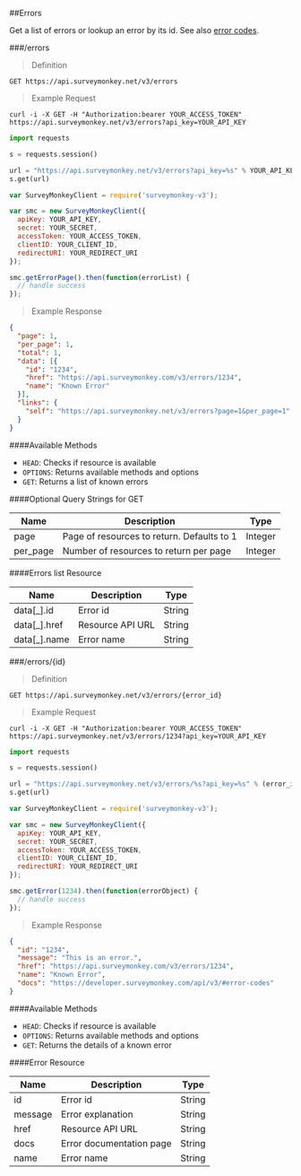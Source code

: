 ##Errors

Get a list of errors or lookup an error by its id. See also [error codes](#error-codes).

###/errors

>Definition

```
GET https://api.surveymonkey.net/v3/errors
```

>Example Request

```shell
curl -i -X GET -H "Authorization:bearer YOUR_ACCESS_TOKEN" https://api.surveymonkey.net/v3/errors?api_key=YOUR_API_KEY
```

```python
import requests

s = requests.session()

url = "https://api.surveymonkey.net/v3/errors?api_key=%s" % YOUR_API_KEY
s.get(url)
```

```js
var SurveyMonkeyClient = require('surveymonkey-v3');

var smc = new SurveyMonkeyClient({
  apiKey: YOUR_API_KEY,
  secret: YOUR_SECRET,
  accessToken: YOUR_ACCESS_TOKEN,
  clientID: YOUR_CLIENT_ID,
  redirectURI: YOUR_REDIRECT_URI
});

smc.getErrorPage().then(function(errorList) {
  // handle success
});
```

>Example Response

```json
{
  "page": 1,
  "per_page": 1,
  "total": 1,
  "data": [{
    "id": "1234",
    "href": "https://api.surveymonkey.com/v3/errors/1234",
    "name": "Known Error"
  }],
  "links": {
    "self": "https://api.surveymonkey.net/v3/errors?page=1&per_page=1"
  }
}
```
####Available Methods

 * `HEAD`: Checks if resource is available
 * `OPTIONS`: Returns available methods and options
 * `GET`: Returns a list of known errors

####Optional Query Strings for GET

Name | Description | Type
------ | ------- | -------
page | Page of resources to return. Defaults to 1 | Integer
per_page | Number of resources to return per page | Integer

####Errors list Resource

Name | Description | Type
------ | ------- | -------
data[\_].id | Error id | String
data[\_].href  | Resource API URL | String
data[\_].name | Error name | String


###/errors/{id}

>Definition

```
GET https://api.surveymonkey.net/v3/errors/{error_id}
```

>Example Request

```shell
curl -i -X GET -H "Authorization:bearer YOUR_ACCESS_TOKEN" https://api.surveymonkey.net/v3/errors/1234?api_key=YOUR_API_KEY
```

```python
import requests

s = requests.session()

url = "https://api.surveymonkey.net/v3/errors/%s?api_key=%s" % (error_id, YOUR_API_KEY)
s.get(url)
```

```js
var SurveyMonkeyClient = require('surveymonkey-v3');

var smc = new SurveyMonkeyClient({
  apiKey: YOUR_API_KEY,
  secret: YOUR_SECRET,
  accessToken: YOUR_ACCESS_TOKEN,
  clientID: YOUR_CLIENT_ID,
  redirectURI: YOUR_REDIRECT_URI
});

smc.getError(1234).then(function(errorObject) {
  // handle success
});
```

>Example Response

```json
{
  "id": "1234",
  "message": "This is an error.",
  "href": "https://api.surveymonkey.com/v3/errors/1234",
  "name": "Known Error",
  "docs": "https://developer.surveymonkey.com/api/v3/#error-codes"
}
```

####Available Methods

 * `HEAD`: Checks if resource is available
 * `OPTIONS`: Returns available methods and options
 * `GET`: Returns the details of a known error

####Error Resource

Name | Description | Type
------ | ------- | -------
id | Error id | String
message | Error explanation | String
href | Resource API URL | String
docs | Error documentation page | String
name | Error name | String



